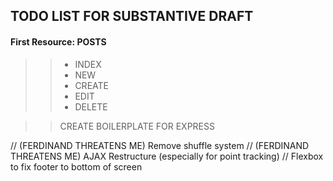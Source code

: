 ## TODO LIST FOR SUBSTANTIVE DRAFT

#### First Resource: POSTS
>> - INDEX
>> - NEW
>> - CREATE
>> - EDIT
>> - DELETE


>> CREATE BOILERPLATE FOR EXPRESS


// (FERDINAND THREATENS ME) Remove shuffle system 
// (FERDINAND THREATENS ME) AJAX Restructure (especially for point tracking)
// Flexbox to fix footer to bottom of screen
